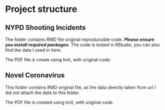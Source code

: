 # Project structure

## NYPD Shooting Incidents

The folder contains RMD file original reproducsible code.  ***Please ensure you install required packages***.  The code is tested in RStudio, you can also find the data I used in here.

The PDF file is create using knit, with original code.

## Novel Coronavirus

This folder contains RMD original file, as the data directly taken from url I did not attach the data to this folder.

The PDF file is created using knit, with original code.
